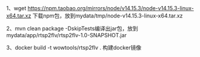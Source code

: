 1、wget https://npm.taobao.org/mirrors/node/v14.15.3/node-v14.15.3-linux-x64.tar.xz 下载npm包，放到mydata/tmp/node-v14.15.3-linux-x64.tar.xz

2、mvn clean package -DskipTests编译出jar包，放到mydata/app/rtsp2flv/rtsp2flv-1.0-SNAPSHOT.jar

3、docker build -t wowtools/rtsp2flv . 构建docker镜像
